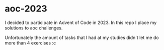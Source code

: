 # aoc-2023
I decided to participate in Advent of Code in 2023. In this repo I place my solutions to aoc challenges.

Unfortunately the amount of tasks that I had at my studies didn't let me do more than 4 exercises :c
